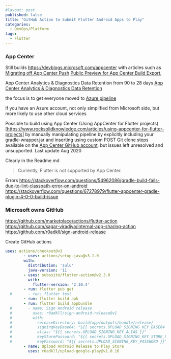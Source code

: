 ```yaml
---
#layout: post
published: false
title: "GitHub Action to Submit Flutter Android Apps to Play"
categories:
  - DevOps/Platform
tags:
  - Flutter
---
```


### App Center

Still builds
https://devblogs.microsoft.com/appcenter
with articles such
as [Migrating off App Center Push](https://devblogs.microsoft.com/appcenter/migrating-off-app-center-push/)
[Public Preview for App Center Build Export](https://devblogs.microsoft.com/appcenter/public-preview-for-app-center-build-export/),

App Center Analytics & Diagnostics Data Retention from 90 to 28
days [App Center Analytics & Diagnostics Data Retention](https://devblogs.microsoft.com/appcenter/app-center-analytics-diagnostics-data-retention/)

the focus is to get everyone moved
to [Azure pipeline](https://blogs.infosupport.com/flutter-app-center-with-azure-pipelines/)

If you have an Azure account, not only simplified from Microsoft side, but more likely to use other cloud services

Possible to build using App Center (Using AppCenter for Flutter
projects)[https://www.rocksolidknowledge.com/articles/using-appcenter-for-flutter-projects] 
by manually manipulating pipeline by explicitly including your gradle-wrapper.jar and inserting using custom POST Git
clone steps available on
the [App Center GitHub account](https://github.com/microsoft/appcenter/tree/master/sample-build-scripts/flutter), but
issues left unresolved and unsupported. Last update Aug 2020

Clearly in the Readme.md
> Currently, Flutter is not supported by App Center.

Errors https://stackoverflow.com/questions/54962086/gradle-build-fails-due-to-lint-classpath-error-on-android
https://stackoverflow.com/questions/67278979/flutter-appcenter-gradle-plugin-4-0-0-build-issue

### Microsoft owns GitHub

https://github.com/marketplace/actions/flutter-action
https://github.com/sagar-viradiya/internal-app-sharing-action
https://github.com/r0adkll/sign-android-release

Create GitHub actions

```yaml
uses: actions/checkout@v3
        - uses: actions/setup-java@v3.1.0
        with:
          distribution: 'zulu'
          java-version: '11'
        - uses: subosito/flutter-action@v2.3.0
          with:
            flutter-version: '2.10.4'
        - run: flutter pub get
  #       - run: flutter test
        - run: flutter build apk
        - run: flutter build appbundle
  #       - name: Sign Android release
  #         uses: r0adkll/sign-android-release@v1
  #         with:
  #           releaseDirectory: build/app/outputs/bundle/release/
  #           signingKeyBase64: "${{ secrets.UPLOAD_SIGNING_KEY_BASE64 }}"
  #           alias: "${{ secrets.UPLOAD_SIGNING_KEY_ALIAS }}"
  #           keyStorePassword: "${{ secrets.UPLOAD_SIGNING_KEY_STORE_PASSWORD }}"
  #           keyPassword: "${{ secrets.UPLOAD_SIGNING_KEY_PASSWORD }}"
        - name: Upload Android Release to Play Store
          uses: r0adkll/upload-google-play@v1.0.16
```
